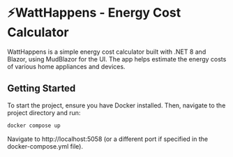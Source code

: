 # ⚡WattHappens - Energy Cost Calculator

WattHappens is a simple energy cost calculator built with .NET 8 and Blazor, using MudBlazor for the UI.
The app helps estimate the energy costs of various home appliances and devices.

## Getting Started

To start the project, ensure you have Docker installed. Then, navigate to the project directory and run:

```bash
docker compose up
```
Navigate to http://localhost:5058 (or a different port if specified in the docker-compose.yml file).
